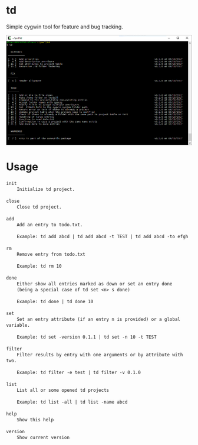 # td

Simple cygwin tool for feature and bug tracking.

![screenshot](./screenshot.png)


# Usage



    init
        Initialize td project.

    close
        Close td project.

    add
        Add an entry to todo.txt.

        Example: td add abcd | td add abcd -t TEST | td add abcd -to efgh

    rm
        Remove entry from todo.txt

        Example: td rm 10

    done
        Either show all entries marked as down or set an entry done
        (being a special case of td set <n> s done)

        Example: td done | td done 10

    set
        Set an entry attribute (if an entry n is provided) or a global variable.

        Example: td set -version 0.1.1 | td set -n 10 -t TEST

    filter
        Filter results by entry with one arguments or by attribute with two.

        Example: td filter -e test | td filter -v 0.1.0

    list
        List all or some opened td projects

        Example: td list -all | td list -name abcd

    help
        Show this help

    version
        Show current version
